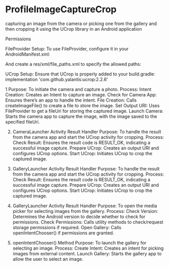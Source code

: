 # ProfileImageCaptureCrop
capturing an image from the camera or picking one from the gallery and then cropping it using the UCrop library in an Android application


Permissions
<uses-permission android:name="android.permission.WRITE_EXTERNAL_STORAGE" />
<uses-permission android:name="android.permission.CAMERA" />

FileProvider Setup: To use FileProvider, configure it in your AndroidManifest.xml:
    <provider
        android:name="androidx.core.content.FileProvider"
        android:authorities="com.example.yourapp.fileprovider"
        android:exported="false"
        android:grantUriPermissions="true">
        <meta-data
            android:name="android.support.FILE_PROVIDER_PATHS"
            android:resource="@xml/file_paths" />
    </provider>

And create a res/xml/file_paths.xml to specify the allowed paths:

  <?xml version="1.0" encoding="utf-8"?>
  <paths xmlns:android="http://schemas.android.com/apk/res/android">
      <external-path
          name="my_images"
          path="Android/data/com.example.yourapp/files/Pictures" />
  </paths>

UCrop Setup: Ensure that UCrop is properly added to your build.gradle:
  implementation 'com.github.yalantis:ucrop:2.2.6'


 1 Purpose: To initiate the camera and capture a photo.
    Process:
    Intent Creation: Creates an Intent to capture an image.
    Check for Camera App: Ensures there’s an app to handle the intent.
    File Creation: Calls createImageFile() to create a file to store the image.
    Set Output URI: Uses FileProvider to get a fileUri for storing the captured image.
    Launch Camera: Starts the camera app to capture the image, with the image saved to the specified fileUri.
    
2. CameraLauncher Activity Result Handler
  Purpose: To handle the result from the camera app and start the UCrop activity for cropping.
  Process:
  Check Result: Ensures the result code is RESULT_OK, indicating a successful image capture.
  Prepare UCrop: Creates an output URI and configures UCrop options.
  Start UCrop: Initiates UCrop to crop the captured image.

4. GalleryLauncher Activity Result Handler
    Purpose: To handle the result from the camera app and start the UCrop activity for cropping.
    Process:
    Check Result: Ensures the result code is RESULT_OK, indicating a successful image capture.
    Prepare UCrop: Creates an output URI and configures UCrop options.
    Start UCrop: Initiates UCrop to crop the captured image.
   
5. GalleryLauncher Activity Result Handler
   Purpose: To open the media picker for selecting images from the gallery.
  Process:
  Check Version: Determines the Android version to decide whether to check for permissions.
  Check Permissions: Calls utility methods to check/request storage permissions if required.
  Open Gallery: Calls openIntentChooser() if permissions are granted.
6. openIntentChooser() Method
     Purpose: To launch the gallery for selecting an image.
    Process:
    Create Intent: Creates an intent for picking images from external content.
    Launch Gallery: Starts the gallery app to allow the user to select an image.

